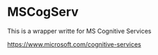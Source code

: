 # MSCogServ

This is a wrapper writte for MS Cognitive Services

https://www.microsoft.com/cognitive-services


